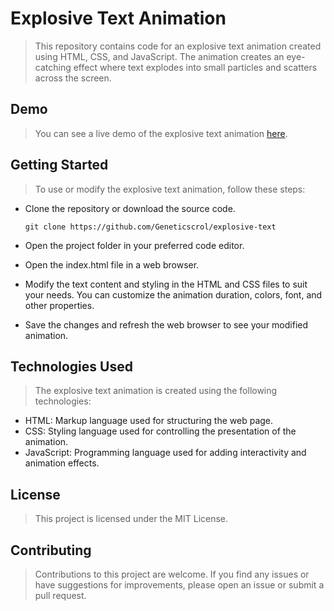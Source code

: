 # Explosive Text Animation

> This repository contains code for an explosive text animation created using HTML, CSS, and JavaScript. The animation creates an eye-catching effect where text explodes into small particles and scatters across the screen.

## Demo

> You can see a live demo of the explosive text animation [here](https://geneticscrol.github.io/explosive-text/).

## Getting Started

> To use or modify the explosive text animation, follow these steps:

- Clone the repository or download the source code.

  ```shell
  git clone https://github.com/Geneticscrol/explosive-text
  ```

- Open the project folder in your preferred code editor.

- Open the index.html file in a web browser.

- Modify the text content and styling in the HTML and CSS files to suit your needs. You can customize the animation duration, colors, font, and other properties.

- Save the changes and refresh the web browser to see your modified animation.

## Technologies Used

> The explosive text animation is created using the following technologies:

- HTML: Markup language used for structuring the web page.
- CSS: Styling language used for controlling the presentation of the animation.
- JavaScript: Programming language used for adding interactivity and animation effects.

## License

> This project is licensed under the MIT License.

## Contributing

> Contributions to this project are welcome. If you find any issues or have suggestions for improvements, please open an issue or submit a pull request.